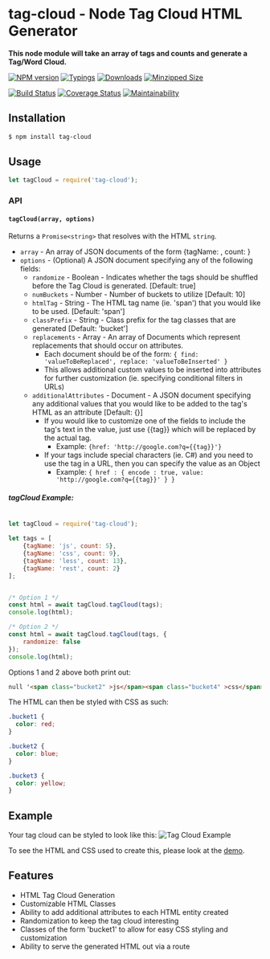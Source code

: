 # tag-cloud - Node Tag Cloud HTML Generator

**This node module will take an array of tags and counts and generate a Tag/Word Cloud.**

[![NPM version](https://img.shields.io/npm/v/tag-cloud.svg)](https://www.npmjs.org/package/tag-cloud)
[![Typings](https://img.shields.io/npm/types/tag-cloud)](https://www.npmjs.org/package/tag-cloud)
[![Downloads](https://img.shields.io/npm/dm/tag-cloud.svg)](https://www.npmjs.org/package/tag-cloud)
[![Minzipped Size](https://img.shields.io/bundlephobia/minzip/tag-cloud)](https://bundlephobia.com/result?p=tag-cloud)

[![Build Status](https://img.shields.io/github/actions/workflow/status/mrodrig/tag-cloud/automated-tests-workflow.yml)](https://github.com/mrodrig/tag-cloud/actions/workflows/automated-tests-workflow.yml)
[![Coverage Status](https://coveralls.io/repos/github/mrodrig/tag-cloud/badge.svg?branch=main)](https://coveralls.io/github/mrodrig/tag-cloud?branch=main)
[![Maintainability](https://api.codeclimate.com/v1/badges/8c0cc3699d054fb77abe/maintainability)](https://codeclimate.com/github/mrodrig/tag-cloud/maintainability)

## Installation

```bash
$ npm install tag-cloud
```

## Usage

```javascript
let tagCloud = require('tag-cloud');
```

### API

#### `tagCloud(array, options)`

Returns a `Promise<string>` that resolves with the HTML `string`.

* `array` - An array of JSON documents of the form {tagName: <String>, count: <Number>}
* `options` - (Optional) A JSON document specifying any of the following fields:
  * `randomize` - Boolean - Indicates whether the tags should be shuffled before the Tag Cloud is generated. [Default: true]
  * `numBuckets` - Number - Number of buckets to utilize [Default: 10]
  * `htmlTag` - String - The HTML tag name (ie. 'span') that you would like to be used. [Default: 'span']
  * `classPrefix` - String - Class prefix for the tag classes that are generated [Default: 'bucket']
  * `replacements` - Array - An array of Documents which represent replacements that should occur on attributes.
    * Each document should be of the form: `{ find: 'valueToBeReplaced', replace: 'valueToBeInserted' }`
    * This allows additional custom values to be inserted into attributes for further customization (ie. specifying conditional filters in URLs)
  * `additionalAttributes` - Document - A JSON document specifying any additional values that you would like to be added to the tag's HTML as an attribute [Default: {}]
    * If you would like to customize one of the fields to include the tag's text in the value, just use {{tag}} which will be replaced by the actual tag.
        * Example: ```{href: 'http://google.com?q={{tag}}'}```
    * If your tags include special characters (ie. C#) and you need to use the tag in a URL, then you can specify the value as an Object
        * Example: ```{ href : { encode : true, value: 'http://google.com?q={{tag}}' } } ```

##### tagCloud Example:

```javascript

let tagCloud = require('tag-cloud');

let tags = [
    {tagName: 'js', count: 5},
    {tagName: 'css', count: 9},
    {tagName: 'less', count: 13},
    {tagName: 'rest', count: 2}
];


/* Option 1 */
const html = await tagCloud.tagCloud(tags);
console.log(html);

/* Option 2 */
const html = await tagCloud.tagCloud(tags, {
    randomize: false
});
console.log(html);
```

Options 1 and 2 above both print out:

```html
null '<span class="bucket2" >js</span><span class="bucket4" >css</span><span class="bucket6" >less</span><span class="bucket0" >rest</span>'
```

The HTML can then be styled with CSS as such:

```css
.bucket1 {
  color: red;
}

.bucket2 {
  color: blue;
}

.bucket3 {
  color: yellow;
}
```

## Example

Your tag cloud can be styled to look like this:
![Tag Cloud Example](https://raw.githubusercontent.com/mrodrig/tag-cloud/master/demo/example.png)

To see the HTML and CSS used to create this, please look at the [demo](https://github.com/mrodrig/tag-cloud/tree/master/demo).

## Features

- HTML Tag Cloud Generation
- Customizable HTML Classes
- Ability to add additional attributes to each HTML entity created
- Randomization to keep the tag cloud interesting
- Classes of the form 'bucket1' to allow for easy CSS styling and customization
- Ability to serve the generated HTML out via a route
